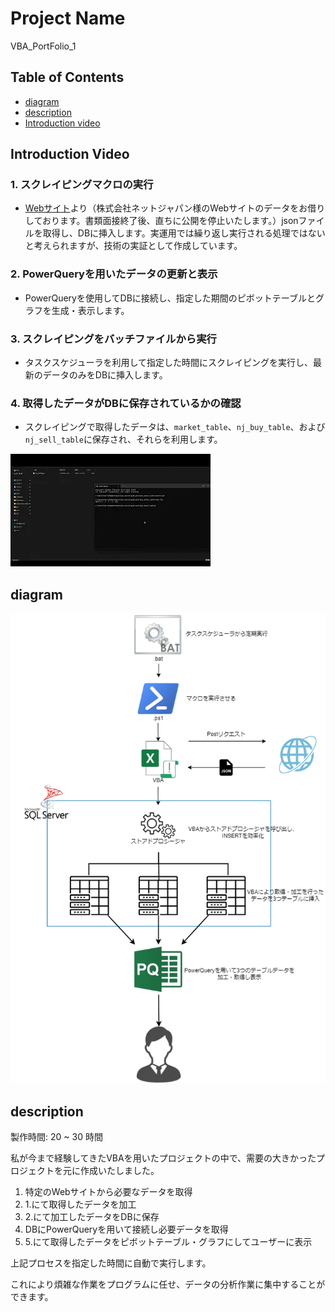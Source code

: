 # Project Name

VBA_PortFolio_1

## Table of Contents
- [diagram](#diagram)
- [description](#description)
- [Introduction video](#introduction-video)

## Introduction Video

### 1. スクレイピングマクロの実行
- [Webサイト](https://www.net-japan.co.jp/precious_metal/kakaku_past.html)より（株式会社ネットジャパン様のWebサイトのデータをお借りしております。書類面接終了後、直ちに公開を停止いたします。）jsonファイルを取得し、DBに挿入します。実運用では繰り返し実行される処理ではないと考えられますが、技術の実証として作成しています。
### 2. PowerQueryを用いたデータの更新と表示
- PowerQueryを使用してDBに接続し、指定した期間のピボットテーブルとグラフを生成・表示します。
### 3. スクレイピングをバッチファイルから実行
- タスクスケジューラを利用して指定した時間にスクレイピングを実行し、最新のデータのみをDBに挿入します。
### 4. 取得したデータがDBに保存されているかの確認
- スクレイピングで取得したデータは、`market_table`、`nj_buy_table`、および`nj_sell_table`に保存され、それらを利用します。

[![紹介動画](/docs/サムネイル.png)](https://youtu.be/OihXIm_BcHs)

## diagram

![構成図](/docs/portfolio_1.drawio.png)

## description

製作時間: 20 ~ 30 時間

私が今まで経験してきたVBAを用いたプロジェクトの中で、需要の大きかったプロジェクトを元に作成いたしました。

1. 特定のWebサイトから必要なデータを取得
2. 1.にて取得したデータを加工
3. 2.にて加工したデータをDBに保存
4. DBにPowerQueryを用いて接続し必要データを取得
5. 5.にて取得したデータをピボットテーブル・グラフにしてユーザーに表示

上記プロセスを指定した時間に自動で実行します。

これにより煩雑な作業をプログラムに任せ、データの分析作業に集中することができます。


